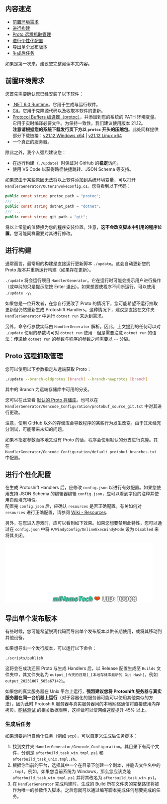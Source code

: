 ## 内容速览

- [前置环境需求](#前置环境需求)
- [进行构建](#进行构建)
- [Proto 远程抓取管理](#proto-远程抓取管理)
- [进行个性化配置](#进行个性化配置)
- [导出单个发布版本](#导出单个发布版本)
- [生成后任务](#生成后任务)

如果是第一次来，建议您完整阅读本文内容。

## 前置环境需求

您首先需要确认您已经安装了以下软件：

- [.NET 6.0 Runtime](https://dotnet.microsoft.com/zh-cn/download/dotnet/6.0)。它用于生成与运行软件。
- [Git](https://git-scm.com/downloads)。它用于克隆源代码以及收取本软件的更新。
- [Protocol Buffers 编译器（protoc）](https://github.com/protocolbuffers/protobuf/releases/tag/v21.12)，并添加到您的系统的 PATH 环境变量。它用于实时编译必要文件。为保持一致性，我们建议使用版本 21.12。  
  **注意请根据您的系统下载发行页下方以 `protoc` 开头的压缩包**。此处同样提供部分下载链接：[v21.12 Windows x64](https://github.com/protocolbuffers/protobuf/releases/download/v21.12/protoc-21.12-win64.zip) | [v21.12 Linux x64](https://github.com/protocolbuffers/protobuf/releases/download/v21.12/protoc-21.12-linux-x86_64.zip)
- 一个真正的服务器。

除此之外，我个人强烈建议您：

- 在运行构建（`./update`）时保证对 GitHub 的**稳定**访问。
- 使用 VS Code 以获得路径快捷跳转、JSON Schema 等支持。

如果您由于某些原因无法将以上软件添加到系统环境变量，可以打开 `HandlerGenerator/OuterInvokeConfig.cs`。您将看到以下代码：

```cs
public const string protoc_path = "protoc";
/// ...
public const string dotnet_path = "dotnet";
/// ...
public const string git_path = "git";
```

将以上常量的值替换为您的程序安装位置。注意，**这不会改变脚本中引用的程序位置**。您可能同样需要对其进行修改。

## 进行构建

通常而言，最常用的构建是直接运行更新脚本 `./update`。这会自动更新您的 Proto 版本并重新运行构建（如果存在更新）。

`./update` 将会运行项目 `HandlerGenerator`。它在运行时可能会提示用户进行操作（或单纯的只是提示您按 Enter 退出）。如果想要使程序不间断运行，可以使用 `./update -y`。

如果您是一位开发者，在您自行更改了 Proto 的情况下，您可能希望不运行拉取更新但仍然重新生成 Protoshift Handlers。这种情况下，建议您直接在文件夹 `HandlerGenerator` 中运行 `dotnet run` 来达到需求。

另外，命令行参数实际由 `HandlerGenerator` 解析。因此，上文提到的任何可以对 `./update` 使用的参数均可对 `dotnet run` 使用 - 但是需要注意 `dotnet run` 的语法：传递给 `dotnet run` 的参数与程序的参数之间需要以 `--` 分隔。

## Proto 远程抓取管理

您可以使用以下参数指定从远端获取 Proto：

```sh
./update --branch-oldprotos [branch] --branch-newprotos [branch]
```

其中的 Branch 为远端存储库中可用的分支。  

您可以在此查看 [默认的 Proto 存储库](https://github.com/YYHEggEgg/mihomo-protos)。也可以在 `HandlerGenerator/Gencode_Configuration/protobuf_source_git.txt` 中对其进行更改。

注意，使用 GitHub 以外的存储库会导致程序的某些行为发生改变。由于其未经充分测试，可能带来未知的问题。

如果不指定参数而本地又没有 Proto 的话，程序会使用默认的分支进行克隆。其在 `HandlerGenerator/Gencode_Configuration/default_protobuf_branches.txt` 中配置。

## 进行个性化配置

在生成 Protoshift Handlers 后，应修改 `config.json` 以进行有效配置。如果您使用支持 JSON Schema 的编辑器编辑 `config.json`，应可以看到字段的注释并使用自动填充特性。  
配置完 `config.json` 后，应确认 `resources` 是否正确配置。有关如何对 `resources` 进行正确配置，请参阅 [Wiki - Resources](CN_Resources).

另外，在您进入游戏时，应可以看到如下效果。如果您想要禁用此特性，您可以通过在 `config.json` 中将 `#/WindyConfig/OnlineExecWindyMode` 设为 `Disabled` 来将其关闭。

  ![Windy Preview](../../csharp-Protoshift/Images/windy_welcome-to-csharp-Protoshift.jpg)

## 导出单个发布版本

有些时候，您可能希望脱离代码而导出单个发布版本以供长期使用，或将其移动到其他设备。

如果想导出一个发行版本，可以运行以下命令：

```sh
./scripts/publish
```

这将会在成功还原 Proto 与生成 Handlers 后，以 Release 配置生成至 `Builds` 文件夹中，其文件夹名为 `output_[今天的日期]_[本地存储库最新的 Git Hash]`，例如 `output_20231007_505e671421`。

如果您的真实服务器在 Unix 平台上运行，**强烈建议您将 Protoshift 服务器与真实服务器在同一台机器上运行**（对于容器化的服务器可能可以使用其他类似的方法），因为此时 Protoshift 服务器与真实服务器间的本地网络通信将直接使用内存拷贝。[网络测试](https://github.com/YYHEggEgg/csharp-Protoshift/actions/workflows/network-test.yml) 的相关数据表明，这样做可以使网络速度提升 $45\%$ 以上。

### 生成后任务

如果想要运行自动化任务（例如 scp），可以自定义生成后任务脚本：

1. 找到文件夹 `HandlerGenerator/Gencode_Configuration`。其目录下有两个文件，分别是 `afterbuild_task_win.tmpl.ps1` 和 `afterbuild_task_unix.tmpl.sh`。
2. 根据你当前的平台，选择其中一个在目录下创建一个副本，并删去文件名中的 `.tmpl`。例如，如果您当前系统为 Windows，那么您应该克隆 `afterbuild_task_win.tmpl.ps1` 并将其改名为 `afterbuild_task_win.ps1`。
3. 在 `HandlerGenerator` 完成构建时，生成的 Build 所在文件夹的完整路径将被作为唯一的参数传入脚本。之后您就可以通过编写脚本完成任何想要完成的任务。
